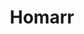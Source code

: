 ---
codehost: https://github.com/https://github.com/ajnart/homarr
logohandle: homarrdev
sort: homarr
title: Homarr
website: https://homarr.dev/
---